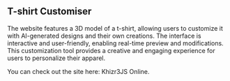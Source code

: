 ## T-shirt Customiser

The website features a 3D model of a t-shirt, allowing users to customize it with AI-generated designs and their own creations. The interface is interactive and user-friendly, enabling real-time preview and modifications. This customization tool provides a creative and engaging experience for users to personalize their apparel.

You can check out the site here: Khizr3JS Online.
